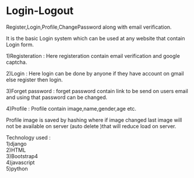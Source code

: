 # Login-Logout
Register,Login,Profile,ChangePassword along with email verification.

It is the basic Login system which can be used at any website that contain Login form.

1)Registeration :
  Here registeration contain email verification and google captcha.

2)Login :
  Here login can be done by anyone if they have account on gmail else register then login.
  
3)Forget password :
  forget password contain link to be send on users email and using that password can be changed.
 
4)Profile : 
  Profile contain image,name,gender,age etc. 
  
  Profile image is saved by hashing where if image changed last image will not be available on server (auto delete )that will reduce load on server. 
  
  
  
Technology used :       
   1)django     
   2)HTML     
   3)Bootstrap4   
   4)javascript   
   5)python
